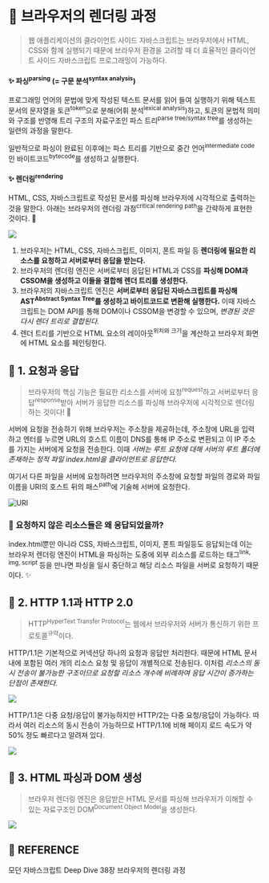 # 🚀 브라우저의 렌더링 과정

> 웹 애플리케이션의 클라이언트 사이드 자바스크립트는 브라우저에서 HTML, CSS와 함께 실행되기 때문에 브라우저 환경을 고려할 때 더 효율적인 클라이언트 사이드 자바스크립트 프로그래밍이 가능하다.

#### ✨ 파싱<sup>parsing</sup> (= 구문 분석<sup>syntax analysis</sup>)

프로그래밍 언어의 문법에 맞게 작성된 텍스트 문서를 읽어 들여 실행하기 위해 텍스트 문서의 문자열을 토큰<sup>token</sup>으로 분해(어휘 분석<sup>lexical analysis</sup>)하고, 토큰의 문법적 의미와 구조를 반영해 트리 구조의 자료구조인 파스 트리<sup>parse tree/syntax tree</sup>를 생성하는 일련의 과정을 말한다.

일반적으로 파싱이 완료된 이후에는 파스 트리를 기반으로 중간 언어<sup>intermediate code</sup>인 바이트코드<sup>bytecode</sup>를 생성하고 실행한다.

#### ✨ 렌더링<sup>rendering</sup>

HTML, CSS, 자바스크립트로 작성된 문서를 파싱해 브라우저에 시각적으로 출력하는 것을 말한다. 아래는 브라우저의 렌더링 과정<sup>critical rendering path</sup>을 간략하게 표현한 것이다. 👀

![](https://velog.velcdn.com/images/pon06188/post/1d189052-65c8-4be3-887c-bfd6a25e82de/image.png)

1. 브라우저는 HTML, CSS, 자바스크립트, 이미지, 폰트 파일 등 **렌더링에 필요한 리소스를 요청하고 서버로부터 응답을 받는다.**
2. 브라우저의 렌더링 엔진은 서버로부터 응답된 HTML과 CSS를 **파싱해 DOM과 CSSOM을 생성하고 이들을 결합해 렌더 트리를 생성한다.**
3. 브라우저의 자바스크립트 엔진은 **서버로부터 응답된 자바스크립트를 파싱해 AST<sup>Abstract Syntax Tree</sup>를 생성하고 바이트코드로 변환해 실행한다.** 이때 자바스크립트는 DOM API를 통해 DOM이나 CSSOM을 변경할 수 있으며, _변경된 것은 다시 렌더 트리로 결합된다._
4. 렌더 트리를 기반으로 HTML 요소의 레이아웃<sup>위치와 크기</sup>을 계산하고 브라우저 화면에 HTML 요소를 페인팅한다.

## 🔎 1. 요청과 응답

> 브라우저의 핵심 기능은 필요한 리소스를 서버에 요청<sup>request</sup>하고 서버로부터 응답<sup>response</sup>받아 서버가 응답한 리소스를 파싱해 브라우저에 시각적으로 렌더링하는 것이다! 👀

서버에 요청을 전송하기 위해 브라우저는 주소창을 제공하는데, 주소창에 URL을 입력하고 엔터를 누르면 URL의 호스트 이름이 DNS를 통해 IP 주소로 변환되고 이 IP 주소를 가지는 서버에게 요청을 전송한다. 이때 _서버는 루트 요청에 대해 서버의 루트 폴더에 존재하는 정적 파일 index.html을 클라이언트로 응답한다._

여기서 다른 파일을 서버에 요청하려면 브라우저의 주소창에 요청할 파일의 경로와 파일 이름을 URI의 호스트 뒤의 패스<sup>path</sup>에 기술해 서버에 요청한다.

![URI](https://velog.velcdn.com/images/gnsdh8616/post/119d6f5c-eb1c-462b-96d8-7fe5358339b4/image.png)

### 🤔 요청하지 않은 리소스들은 왜 응답되었을까?

index.html뿐만 아니라 CSS, 자바스크립트, 이미지, 폰트 파일등도 응답되는데 이는 브라우저 렌더링 엔진이 HTML을 파싱하는 도중에 외부 리소스를 로드하는 태그<sup>link, img, script</sup> 등을 만나면 파싱을 일시 중단하고 해당 리소스 파일을 서버로 요청하기 때문이다. ✨

## 🔎 2. HTTP 1.1과 HTTP 2.0

> HTTP<sup>HyperText Transfer Protocol</sup>는 웹에서 브라우저와 서버가 통신하기 위한 프로토콜<sup>규약</sup>이다.

HTTP/1.1은 기본적으로 커넥션당 하나의 요청과 응답만 처리한다. 때문에 HTML 문서 내에 포함된 여러 개의 리소스 요청 및 응답이 개별적으로 전송된다. 이처럼 _리소스의 동시 전송이 불가능한 구조이므로 요청할 리소스 개수에 비례하여 응답 시간이 증가하는 단점이 존재한다._

![](https://velog.velcdn.com/images/gnsdh8616/post/964033b1-916f-4fa7-b09f-569c4896aa75/image.png)

HTTP/1.1은 다중 요청/응답이 불가능하지만 HTTP/2는 다중 요청/응답이 가능하다. 따라서 여러 리소스의 동시 전송이 가능하므로 HTTP/1.1에 비해 페이지 로드 속도가 약 50% 정도 빠르다고 알려져 있다.

![](https://velog.velcdn.com/images/gnsdh8616/post/e01b8a76-e372-406a-bb43-33064e1f48d6/image.png)

## 🔎 3. HTML 파싱과 DOM 생성

> 브라우저 렌더링 엔진은 응답받은 HTML 문서를 파싱해 브라우저가 이해할 수 있는 자료구조인 DOM<sup>Document Object Model</sup>을 생성한다.

![](https://velog.velcdn.com/images/gnsdh8616/post/39772e8d-8ce3-407d-85ea-5d29da5daa18/image.png)

## 👀 REFERENCE

모던 자바스크립트 Deep Dive 38장 브라우저의 렌더링 과정
